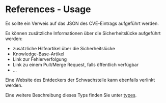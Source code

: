 # References - Usage

Es sollte ein Verweis auf das JSON des CVE-Eintrags aufgeführt werden.

Es können zusätzliche Informationen über die Sicherheitslücke aufgeführt werden:

* zusätzliche Hilfeartikel über die Sicherheitslücke
* Knowledge-Base-Artikel
* Link zur Fehlerverfolgung
* Link zu einem Pull/Merge Request, falls öffentlich verfügbar
* ...

Eine Website des Entdeckers der Schwachstelle kann ebenfalls verlinkt werden.

Eine weitere Beschreibung dieses Typs finden Sie unter [types](types/references-usage.de.md).
